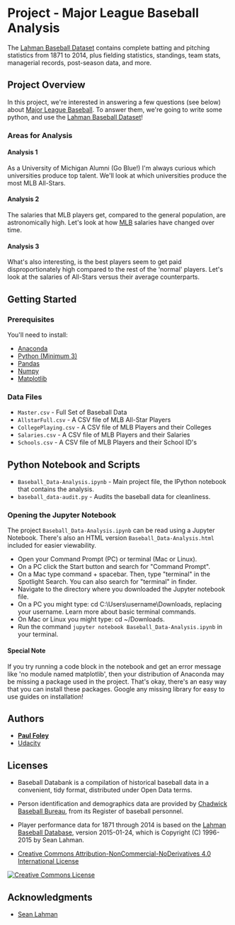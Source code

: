 # Project - Major League Baseball Analysis

The [Lahman Baseball Dataset](http://www.seanlahman.com/baseball-archive/statistics/) contains complete batting and pitching statistics from 1871 to 2014, plus fielding statistics, standings, team stats, managerial records, post-season data, and more.


## Project Overview

In this project, we're interested in answering a few questions (see below) about [Major League Baseball](https://www.mlb.com/). To answer them, we're going to write some python, and use the [Lahman Baseball Dataset](http://www.seanlahman.com/baseball-archive/statistics/)!

### Areas for Analysis

#### Analysis 1

As a University of Michigan Alumni (Go Blue!) I'm always curious which universities produce top talent. We'll look at which universities produce the most MLB All-Stars.

#### Analysis 2

The salaries that MLB players get, compared to the general population, are astronomically high. Let's look at how [MLB](https://www.mlb.com/) salaries have changed over time.

#### Analysis 3

What's also interesting, is the best players seem to get paid disproportionately high compared to the rest of the 'normal' players. Let's look at the salaries of All-Stars versus their average counterparts.


## Getting Started

### Prerequisites

You'll need to install:

* [Anaconda](https://www.continuum.io/downloads)
* [Python (Minimum 3)](https://www.continuum.io/blog/developer-blog/python-3-support-anaconda)
* [Pandas](https://anaconda.org/anaconda/pandas)
* [Numpy](https://anaconda.org/anaconda/numpy)
* [Matplotlib](https://anaconda.org/anaconda/matplotlib)

### Data Files

* `Master.csv` - Full Set of Baseball Data
* `AllstarFull.csv` - A CSV file of MLB All-Star Players
* `CollegePlaying.csv` - A CSV file of MLB Players and their Colleges
* `Salaries.csv` - A CSV file of MLB Players and their Salaries
* `Schools.csv` - A CSV file of MLB Players and their School ID's


## Python Notebook and Scripts

* `Baseball_Data-Analysis.ipynb` - Main project file, the IPython notebook that contains the analysis.
* `baseball_data-audit.py` - Audits the baseball data for cleanliness.

### Opening the Jupyter Notebook

The project `Baseball_Data-Analysis.ipynb` can be read using a Jupyter Notebook. There's also an HTML version `Baseball_Data-Analysis.html` included for easier viewability.

* Open your Command Prompt (PC) or terminal (Mac or Linux).
* On a PC click the Start button and search for "Command Prompt".
* On a Mac type command + spacebar. Then, type "terminal" in the Spotlight Search. You can also search for "terminal" in finder.
* Navigate to the directory where you downloaded the Jupyter notebook file.
* On a PC you might type: cd C:\Users\username\Downloads\, replacing your username. Learn more about basic terminal commands.
* On Mac or Linux you might type: cd ~/Downloads.
* Run the command `jupyter notebook Baseball_Data-Analysis.ipynb` in your terminal.

#### Special Note

If you try running a code block in the notebook and get an error message like 'no module named matplotlib', then your distribution of Anaconda may be missing a package used in the project. That's okay, there's an easy way that you can install these packages. Google any missing library for easy to use guides on installation!


## Authors

* **[Paul Foley](https://github.com/paulfoley)**
* [Udacity](https://www.udacity.com/)


## Licenses

* Baseball Databank is a compilation of historical baseball data in a convenient, tidy format, distributed under Open Data terms.

* Person identification and demographics data are provided by [Chadwick Baseball Bureau](http://www.chadwick-bureau.com), from its Register of baseball personnel.

* Player performance data for 1871 through 2014 is based on the [Lahman Baseball Database](http://www.seanlahman.com/baseball-archive/statistics/), version 2015-01-24, which is Copyright (C) 1996-2015 by Sean Lahman.

* <a rel="license" href="https://creativecommons.org/licenses/by-nc-nd/4.0/"> Creative Commons Attribution-NonCommercial-NoDerivatives 4.0 International License</a>

<a rel="license" href="https://creativecommons.org/licenses/by-nc-nd/4.0/">
	<img alt="Creative Commons License" style="border-width:0" src="https://i.creativecommons.org/l/by-nc-nd/4.0/88x31.png" />
</a>


## Acknowledgments

* [Sean Lahman](http://www.seanlahman.com/baseball-archive/statistics/)
